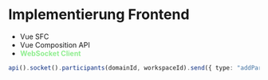 # Implementierung Frontend

<ul>
    <li >Vue SFC</li>
    <li >Vue Composition API</li>
    <li ><strong>WebSocket Client</strong></li>
</ul>

<style>
    strong {
        color: lightgreen !important;
    }
</style>

```ts
api().socket().participants(domainId, workspaceId).send({ type: "addParticipant", userId: "1234" });
```
